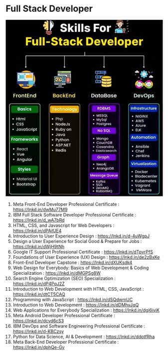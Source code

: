 # Full Stack Developer 

![Banner](../images/fullStack.jpeg)

1. Meta Front-End Developer Professional Certificate : https://lnkd.in/dwMu77M9
2. IBM Full Stack Software Developer Professional Certificate : https://lnkd.in/d_wA7bRd
3. HTML, CSS, and Javascript for Web Developers : https://lnkd.in/dPAifJE4
4. Introduction to User Experience Design : https://lnkd.in/d-4uWgpJ
5. Design a User Experience for Social Good & Prepare for Jobs : https://lnkd.in/dWjH9tNh
6. Google IT Support Professional Certificate : https://lnkd.in/dTpvrPfS
7. Foundations of User Experience (UX) Design : https://lnkd.in/de2zBxKe
8. Front-End Developer Capstone : https://lnkd.in/dXUKsdk4
9. Web Design for Everybody: Basics of Web Development & Coding Specialization : https://lnkd.in/dMGPSg8W
10. Search Engine Optimization (SEO) Specialization : https://lnkd.in/dP4PqJ2Z
11. Introduction to Web Development with HTML, CSS, JavaScript : https://lnkd.in/dtCT5CAQ
12. Programming with JavaScript : https://lnkd.in/dSQdwmUC
13. Introduction to Web Development : https://lnkd.in/dDMhvJqQ
14. Web Applications for Everybody Specialization : https://lnkd.in/dgi6ivjK
15. Meta Android Developer Professional Certificate : https://lnkd.in/dcvd6cS3
16. IBM DevOps and Software Engineering Professional Certificate : https://lnkd.in/d-KBCzsy
17. Python for Data Science, AI & Development : https://lnkd.in/ddptfRha
18. Meta Back-End Developer Professional Certificate : https://lnkd.in/dphQe-Gv